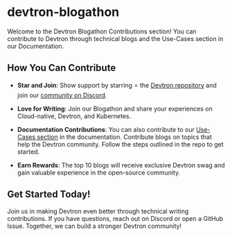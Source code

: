 # devtron-blogathon


Welcome to the Devtron Blogathon Contributions section! You can contribute to Devtron through technical blogs and the Use-Cases section in our Documentation.

## How You Can Contribute

- **Star and Join**: Show support by starring ⭐ the [Devtron repository](https://github.com/devtron-labs/devtron) and join our [community on Discord](https://rebrand.ly/Devtron-Discord).

- **Love for Writing**: Join our Blogathon and share your experiences on Cloud-native, Devtron, and Kubernetes. 

- **Documentation Contributions**: You can also contribute to our [Use-Cases section](https://docs.devtron.ai/resources/use-cases) in the documentation. Contribute blogs on topics that help the Devtron community. Follow the steps outlined in the repo to get started.

- **Earn Rewards**: The top 10 blogs will receive exclusive Devtron swag and gain valuable experience in the open-source community.

## Get Started Today!

Join us in making Devtron even better through technical writing contributions. If you have questions, reach out on Discord or open a GitHub Issue. Together, we can build a stronger Devtron community!

